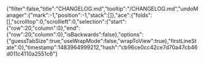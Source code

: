{"filter":false,"title":"CHANGELOG.md","tooltip":"/CHANGELOG.md","undoManager":{"mark":-1,"position":-1,"stack":[]},"ace":{"folds":[],"scrolltop":0,"scrollleft":0,"selection":{"start":{"row":20,"column":0},"end":{"row":20,"column":0},"isBackwards":false},"options":{"guessTabSize":true,"useWrapMode":false,"wrapToView":true},"firstLineState":0},"timestamp":1483964999212,"hash":"cb96ce0cc42ce7d70a47cb46d011c4110a2551c6"}
